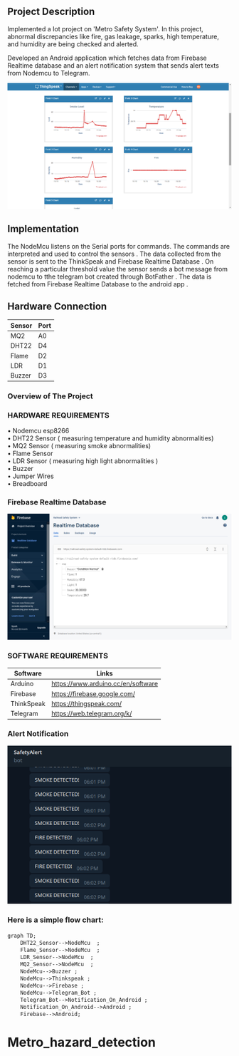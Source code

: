 





## Project Description

Implemented a Iot project on  'Metro Safety System'.
 In this project,  abnormal discrepancies like fire, gas leakage, sparks, high temperature, and humidity are being checked and alerted.
 
Developed an Android application which fetches data from Firebase Realtime database and an alert notification system that sends alert texts from Nodemcu to Telegram.

![](https://github.com/DebankanSarkar12/Metro-Hazard-Detection-/blob/main/Img/ThinkSpeak.png)

## Implementation

The NodeMcu listens on the Serial ports for commands. The commands are interpreted and used to control the sensors . 
The data collected from the sensor is sent to the ThinkSpeak and Firebase Realtime Database . On reaching a particular threshold value the sensor sends a bot message from nodemcu to tthe telegram bot created through BotFather . The data is fetched from Firebase Realtime Database to the android app . 

## Hardware Connection

| Sensor  | Port |
| ------ | ------ |
| MQ2 | A0 |
| DHT22 | D4|
| Flame|D2|
| LDR| D1 |
|Buzzer| D3 |

### Overview of The Project <br>

### HARDWARE REQUIREMENTS<br>

•	Nodemcu esp8266 <br>
•	DHT22 Sensor  ( measuring temperature and humidity abnormalities)<br>
•	MQ2 Sensor  ( measuring smoke abnormalities)<br>
•	Flame Sensor <br>
•	LDR Sensor  ( measuring high light abnormalities )<br>
•	Buzzer<br>
•	Jumper Wires <br>
•	Breadboard <br>

### Firebase Realtime Database 
![](https://github.com/DebankanSarkar12/Metro-Hazard-Detection-/blob/main/Img/Firebase.png)

### SOFTWARE REQUIREMENTS<br>

| Software  | Links |
| ------ | ------ |
| Arduino | https://www.arduino.cc/en/software |
| Firebase | https://firebase.google.com/ |
| ThinkSpeak | https://thingspeak.com/ |
| Telegram | https://web.telegram.org/k/ |

### Alert Notification 
![](https://github.com/DebankanSarkar12/Metro-Hazard-Detection-/blob/main/Img/Telegrambot.PNG)
### Here is a simple flow chart:

```mermaid
graph TD;
    DHT22_Sensor-->NodeMcu  ;
    Flame_Sensor-->NodeMcu  ;
    LDR_Sensor-->NodeMcu  ;
    MQ2_Sensor-->NodeMcu  ;
    NodeMcu-->Buzzer ;
    NodeMcu-->Thinkspeak ;
    NodeMcu-->Firebase ;
    NodeMcu-->Telegram_Bot ;
    Telegram_Bot-->Notification_On_Android ; 
    Notification_On_Android-->Android ;
    Firebase-->Android;
```

# Metro_hazard_detection
